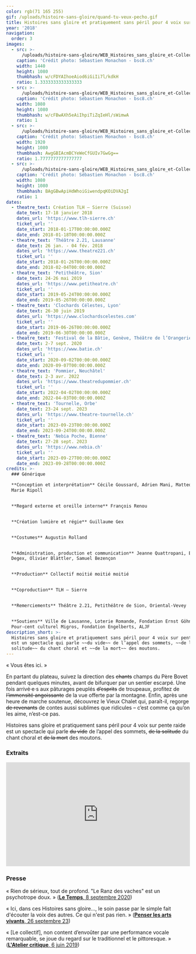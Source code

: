 ```yaml
---
color: rgb(71 165 255)
gif: /uploads/histoire-sans-gloire/quand-tu-veux-pecho.gif
title: Histoires sans gloire et pratiquement sans péril pour 4 voix sur pente raide
year: '2018'
navigation:
  order: 3
images:
  - src: >-
      /uploads/histoire-sans-gloire/WEB_Histoires_sans_gloire_et-Collectif_moitiC_moitiC_moitiC-TLH-Sierre-16_janvier_2018-Photo_c_SCbastien_Monachon_09_8Y2A6085_LR.jpg
    caption: 'Crédit photo: Sébastien Monachon - bsc8.ch'
    width: 1440
    height: 1080
    thumbhash: w/cFDYAIhoeAiod6iGiIi7l/kdkH
    ratio: 1.3333333333333333
  - src: >-
      /uploads/histoire-sans-gloire/WEB_Histoires_sans_gloire_et-Collectif_moitiC_moitiC_moitiC-TLH-Sierre-16_janvier_2018-Photo_c_SCbastien_Monachon_14_8Y2A6122_LR.jpg
    caption: 'Crédit photo: Sébastien Monachon - bsc8.ch'
    width: 1080
    height: 1080
    thumbhash: w/cFBwAXh5eAiIhpiTiZqIeHl/sWimwA
    ratio: 1
  - src: >-
      /uploads/histoire-sans-gloire/WEB_Histoires_sans_gloire_et-Collectif_moitiC_moitiC_moitiC-TLH-Sierre-16_janvier_2018-Photo_c_SCbastien_Monachon_26_NS5C6326_LR.jpg
    caption: 'Crédit photo: Sébastien Monachon - bsc8.ch'
    width: 1920
    height: 1080
    thumbhash: AwgGBIAcmBCYeWeCfGUIv7GwGg==
    ratio: 1.7777777777777777
  - src: >-
      /uploads/histoire-sans-gloire/WEB_Histoires_sans_gloire_et-Collectif_moitiC_moitiC_moitiC-TLH-Sierre-16_janvier_2018-Photo_c_SCbastien_Monachon_28_NS5C6337_LR.jpg
    caption: 'Crédit photo: Sébastien Monachon - bsc8.ch'
    width: 1080
    height: 1080
    thumbhash: BAgGBwApiHdWhoiGiwendpqKOiDVA2gI
    ratio: 1
dates:
  - theatre_text: Création TLH – Sierre (Suisse)
    date_text: 17-18 janvier 2018
    dates_url: 'https://www.tlh-sierre.ch'
    ticket_url: ''
    date_start: 2018-01-17T00:00:00.000Z
    date_end: 2018-01-18T00:00:00.000Z
  - theatre_text: 'Théâtre 2.21, Lausanne'
    date_text: 26 jan. - 04 fév. 2018
    dates_url: 'https://www.theatre221.ch'
    ticket_url: ''
    date_start: 2018-01-26T00:00:00.000Z
    date_end: 2018-02-04T00:00:00.000Z
  - theatre_text: 'Petithéâtre, Sion'
    date_text: 24-26 mai 2019
    dates_url: 'https://www.petitheatre.ch'
    ticket_url: ''
    date_start: 2019-05-24T00:00:00.000Z
    date_end: 2019-05-26T00:00:00.000Z
  - theatre_text: 'Clochards Célestes, Lyon'
    date_text: 26-30 juin 2019
    dates_url: 'https://www.clochardscelestes.com'
    ticket_url: ''
    date_start: 2019-06-26T00:00:00.000Z
    date_end: 2019-06-30T00:00:00.000Z
  - theatre_text: 'Festival de la Bâtie, Genève, Théâtre de l’Orangerie'
    date_text: 2-7 sept. 2020
    dates_url: 'https://www.batie.ch'
    ticket_url: ''
    date_start: 2020-09-02T00:00:00.000Z
    date_end: 2020-09-07T00:00:00.000Z
  - theatre_text: 'Pommier, Neuchâtel'
    date_text: 2-3 avr. 2022
    dates_url: 'https://www.theatredupommier.ch'
    ticket_url: ''
    date_start: 2022-04-02T00:00:00.000Z
    date_end: 2022-04-03T00:00:00.000Z
  - theatre_text: 'Tournelle, Orbe'
    date_text: 23-24 sept. 2023
    dates_url: 'https://www.theatre-tournelle.ch'
    ticket_url: ''
    date_start: 2023-09-23T00:00:00.000Z
    date_end: 2023-09-24T00:00:00.000Z
  - theatre_text: 'Nebia Poche, Bienne'
    date_text: 27-28 sept. 2023
    dates_url: 'https://www.nebia.ch'
    ticket_url: ''
    date_start: 2023-09-27T00:00:00.000Z
    date_end: 2023-09-28T00:00:00.000Z
credits: >-
  ### Générique

  **Conception et interprétation** Cécile Goussard, Adrien Mani, Matteo Prandi,
  Marie Ripoll


  **Regard externe et oreille interne** François Renou


  **Création lumière et régie** Guillaume Gex


  **Costumes** Augustin Rolland


  **Administration, production et communication** Jeanne Quattropani, Boris
  Degex, Olivier Blättler, Samuel Bezençon


  **Production** Collectif moitié moitié moitié


  **Coproduction** TLH – Sierre


  **Remerciements** Théâtre 2.21, Petithéâtre de Sion, Oriental-Vevey


  **Soutiens** Ville de Lausanne, Loterie Romande, Fondation Ernst Göhner,
  Pour-cent culturel Migros, Fondation Engelberts, ALJF
description_short: >-
  Histoires sans gloire et pratiquement sans péril pour 4 voix sur pente raide
  est un spectacle qui parle ~~du vide~~ de l’appel des sommets, ~~de la
  solitude~~ du chant choral et ~~de la mort~~ des moutons.
---
```


« Vous êtes ici. »

En partant du plateau, suivez la direction des ~~chants~~ champs du Père Bovet pendant
quelques minutes, avant de bifurquer par un sentier escarpé. Une fois
arrivé·e·s aux pâturages peuplés ~~d’esprits~~ de troupeaux, profitez de
~~l’immensité angoissante~~ de la vue offerte par la montagne. Enfin, après une
heure de marche soutenue, découvrez le Vieux Chalet qui, paraît-il, regorge ~~de
revenants~~ de contes aussi sublimes que ridicules – c’est comme ça qu’on les
aime, n’est-ce pas.

Histoires sans gloire et pratiquement sans péril pour 4 voix sur pente raide est un spectacle qui parle ~~du vide~~ de l’appel des sommets, ~~de la solitude~~ du chant choral et ~~de la mort~~ des moutons.

### Extraits
<div style="padding:56.25% 0 0 0;position:relative;"><iframe src="https://player.vimeo.com/video/314122827?badge=0&amp;autopause=0&amp;player_id=0&amp;app_id=58479" frameborder="0" allow="autoplay; fullscreen; picture-in-picture; clipboard-write; encrypted-media" style="position:absolute;top:0;left:0;width:100%;height:100%;" title="Histoires sans gloire et pratiquement sans péril pour 4 voix sur pente raide // extrait"></iframe></div><script src="https://player.vimeo.com/api/player.js"></script>


### Presse
« Rien de sérieux, tout de profond. "Le Ranz des vaches" est un psychotrope doux. » ([**Le Temps**, 8 septembre 2020](https://www.letemps.ch/culture/suisse-mille-morceaux-choisis-batie?utm_source=mail&utm_medium=share&utm_campaign=article))

« Ici, dans ces Histoires sans gloire..., le soin passe par le simple fait d'écouter la voix des autres. Ce qui n'est pas rien. » ([**Penser les arts vivants**, 26 septembre 23](https://penserlesartsvivants.blogspot.com/2023/09/histoires-sans-gloire-et-pratiquement.html))

« [Le collectif], non content d’envoûter par une performance vocale remarquable, se joue du regard sur le traditionnel et le pittoresque. » ([**L'Atelier critique**, 6 juin 2019](https://wp.unil.ch/ateliercritique/2019/06/histoires-sans-gloire-et-pratiquement-sans-peril-pour-quatre-voix-sur-une-pente-raide/))

